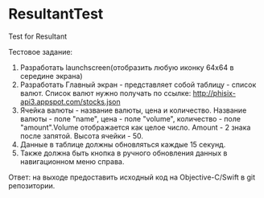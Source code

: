 # ResultantTest
Test for Resultant

Тестовое задание:
1.	Разработать launchscreen(отобразить любую иконку 64x64 в середине экрана)
2.	Разработать Главный экран - представляет собой таблицу - список валют. Список валют нужно получать по ссылке: http://phisix-api3.appspot.com/stocks.json
3.	Ячейка валюты - название валюты, цена и количество. Название валюты - поле "name", цена - поле "volume", количество - поле "amount".Volume отображается как целое число. Amount - 2 знака после запятой. Высота ячейки - 50.
4.	Данные в таблице должны обновляться каждые 15 секунд.
5.	Также должна быть кнопка в ручного обновления данных в навигационном меню справа.
 
Ответ: на выходе предоставить исходный код на Objective-C/Swift в git репозитории.
